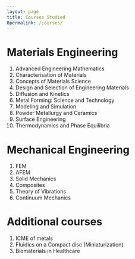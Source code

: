 ```yaml
---
layout: page
title: Courses Studied
0permalink: /courses/
---
```

# Materials Engineering
1. Advanced Engineering Mathematics
2. Characterisation of Materials
3. Concepts of Materials Science
4. Design and Selection of Engineering Materials
5. Diffusion and Kinetics
6. Metal Forming: Science and Technology
7. Modeling and Simulation
8. Powder Metallurgy and Ceramics
9. Surface Engineering
10. Thermodynamics and Phase Equilibria

# Mechanical Engineering
1. FEM
2. AFEM
3. Solid Mechanics
4. Composites
5. Theory of Vibrations
6. Continuum Mechanics

# Additional courses
1. ICME of metals
2. Fluidics on a Compact disc (Miniaturization)
3. Biomaterials in Healthcare
